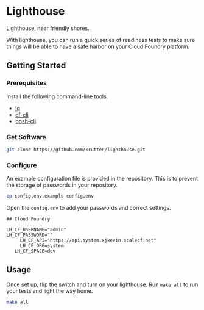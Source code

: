 # Lighthouse

Lighthouse, near friendly shores.

With lighthouse, you can run a quick series of readiness tests to make sure things will be able to have a safe harbor on your Cloud Foundry platform.

## Getting Started

### Prerequisites

Install the following command-line tools. 

* [jq](https://stedolan.github.io/jq/download/)
* [cf-cli](https://docs.cloudfoundry.org/cf-cli/install-go-cli.html)
* [bosh-cli](https://bosh.io/docs/cli-v2-install/)

### Get Software

```bash
git clone https://github.com/krutten/lighthouse.git
```

### Configure

An example configuration file is provided in the repository.   This is to prevent the storage of passwords in your repository.

```bash
cp config.env.example config.env
```

Open the `config.env` to add your passwords and correct settings.

```env
## Cloud Foundry

LH_CF_USERNAME="admin"
LH_CF_PASSWORD=""
     LH_CF_API="https://api.system.xjkevin.scalecf.net"
     LH_CF_ORG=system
   LH_CF_SPACE=dev
```

## Usage

Once set up, flip the switch and turn on your lighthouse.  Run `make all` to run your tests and light the way home.

```bash
make all
```